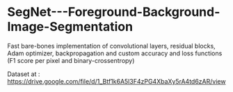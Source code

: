 # SegNet---Foreground-Background-Image-Segmentation
Fast bare-bones implementation of convolutional layers, residual blocks, Adam optimizer, backpropagation and custom accuracy and loss functions (F1 score per pixel and binary-crossentropy)

Dataset at : https://drive.google.com/file/d/1_Btf1k6A5l3F4zPG4XbaXy5rA4td6zAR/view
